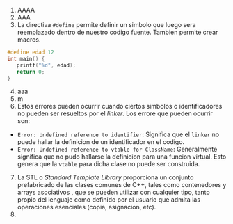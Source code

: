 1. AAAA
2. AAA
3. La directiva `#define` permite definir un simbolo que luego sera reemplazado dentro de nuestro codigo fuente. Tambien permite crear macros.
 
 ```c
 #define edad 12
 int main() {
    printf("%d", edad);
    return 0;
 }
 ```
4. aaa
5. m
6. Estos errores pueden ocurrir cuando ciertos simbolos o identificadores no pueden ser resueltos por el _linker_. Los errore que pueden ocurrir son:
 * `Error: Undefined reference to identifier`: Significa que el `linker` no puede hallar la definicion de un identificador en el codigo.
 * `Error: Undefined reference to vtable for ClassName`: Generalmente significa que no pudo hallarse la definicion para una funcion virtual. Esto genera que la `vtable` para dicha clase no puede ser construida.
7. La STL o _Standard Template Library_  proporciona un conjunto prefabricado de las clases comunes de C++, tales como contenedores y arrays asociativos , que se pueden utilizar con cualquier tipo, tanto propio del lenguaje como definido por el usuario que admita las operaciones esenciales (copia, asignacion, etc). 
8. 
 ```c
 
 ```
